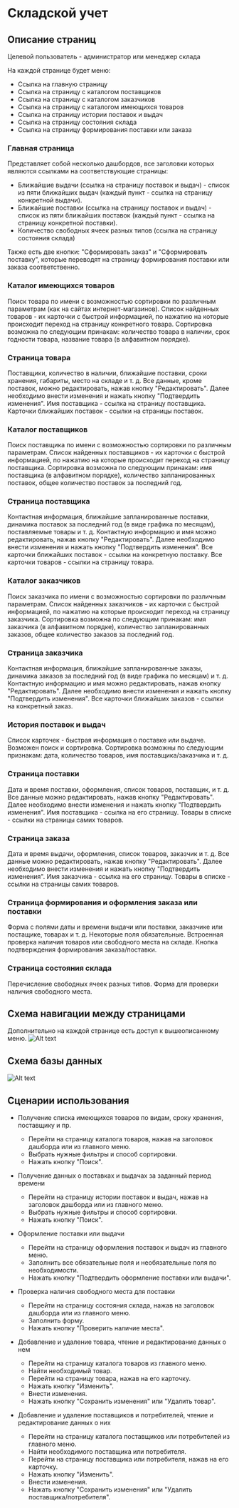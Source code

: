 Складской учет
=======================
Описание страниц
-----------------------
Целевой пользователь - администратор или менеджер склада

На каждой странице будет меню:
- Ссылка на главную страницу
- Ссылка на страницу с каталогом поставщиков
- Ссылка на страницу с каталогом заказчиков
- Ссылка на страницу с каталогом имеющихся товаров
- Ссылка на страницу истории поставок и выдач
- Ссылка на страницу состояния склада
- Ссылка на страницу формирования поставки или заказа

### Главная страница

Представляет собой несколько дашбордов, все заголовки которых являются ссылками на соответствующие страницы:
- Ближайшие выдачи (ссылка на страницу поставок и выдач) - список из пяти ближайших выдач (каждый пункт - ссылка на страницу конкретной выдачи).
- Ближайшие поставки (ссылка на страницу поставок и выдач) - список из пяти ближайших поставок (каждый пункт - ссылка на страницу конкретной поставки).
- Количество свободных ячеек разных типов (ссылка на страницу состояния склада)

Также есть две кнопки: "Сформировать заказ" и "Сформировать поставку", которые переводят на страницу формирования поставки или заказа соответственно.

### Каталог имеющихся товаров
Поиск товара по имени с возможностью сортировки по различным параметрам (как на сайтах интернет-магазинов). Список найденных товаров - их карточки с быстрой информацией, по нажатию на которые происходит переход на страницу конкретного товара.
Сортировка возможна по следующим принакам: количество товара в наличии, срок годности товара, название товара (в алфавитном порядке).

### Страница товара
Поставщики, количество в наличии, ближайшие поставки, сроки хранения, габариты, место на складе и т. д.
Все данные, кроме поставок, можно редактировать, нажав кнопку "Редактировать". Далее необходимо внести изменения и нажать кнопку "Подтвердить изменения".
Имя поставщика - ссылка на страницу поставщика. Карточки ближайших поставок - ссылки на страницы поставок.

### Каталог поставщиков
Поиск поставщика по имени с возможностью сортировки по различным параметрам. Список найденных поставщиков - их карточки с быстрой информацией, по нажатию на которые происходит переход на страницу поставщика.
Сортировка возможна по следующим принакам: имя поставщика (в алфавитном порядке), количество запланированных поставок, общее количество поставок за последний год.

### Страница поставщика
Контактная информация, ближайшие запланированные поставки, динамика поставок за последний год (в виде графика по месяцам), поставляемые товары и т. д.
Контактную информацию и имя можно редактировать, нажав кнопку "Редактировать". Далее необходимо внести изменения и нажать кнопку "Подтвердить изменения".
Все карточки ближайших поставок - ссылки на конкретную поставку. Все карточки товаров - ссылки на страницу товара.

### Каталог заказчиков
Поиск заказчика по имени с возможностью сортировки по различным параметрам. Список найденных заказчиков - их карточки с быстрой информацией, по нажатию на которые происходит переход на страницу заказчика.
Сортировка возможна по следующим принакам: имя заказчика (в алфавитном порядке), количество запланированных заказов, общее количество заказов за последний год.

### Страница заказчика
Контактная информация, ближайшие запланированные заказы, динамика заказов за последний год (в виде графика по месяцам) и т. д. 
Контактную информацию и имя можно редактировать, нажав кнопку "Редактировать". Далее необходимо внести изменения и нажать кнопку "Подтвердить изменения".
Все карточки ближайших заказов - ссылки на конкретный заказ.

### История поставок и выдач
Список карточек - быстрая информация о поставке или выдаче. Возможен поиск и сортировка.
Сортировка возможны по следующим признакам: дата, количество товаров, имя поставщика/заказчика и т. д. 

### Страница поставки
Дата и время поставки, оформления, список товаров, поставщик, и т. д. 
Все данные можно редактировать, нажав кнопку "Редактировать". Далее необходимо внести изменения и нажать кнопку "Подтвердить изменения".
Имя поставщика - ссылка на его страницу. Товары в списке - ссылки на страницы самих товаров.

### Страница заказа
Дата и время выдачи, оформления, список товаров, заказчик и т. д.
Все данные можно редактировать, нажав кнопку "Редактировать". Далее необходимо внести изменения и нажать кнопку "Подтвердить изменения".
Имя заказчика - ссылка на его страницу. Товары в списке - ссылки на страницы самих товаров.

### Страница формирования и оформления заказа или поставки
Форма с полями даты и времени выдачи или поставки, заказчике или постащике, товарах и т. д. Некоторые поля обязательные. Встроенная проверка наличия товаров или свободного места на складе. Кнопка подтверждения формирования заказа/поставки.

### Страница состояния склада
Перечисление свободных ячеек разных типов. Форма для проверки наличия свободного места.

Схема навигации между страницами
-----------------
Дополнительно на каждой странице есть доступ к вышеописанному меню.
![Alt text](schemes/map.jpg)

Схема базы данных
-----------------
![Alt text](schemes/bd.jpg)

Сценарии использования
----------------------
- Получение списка имеющихся товаров по видам, сроку хранения, поставщику и пр.
  - Перейти на страницу каталога товаров, нажав на заголовок дашборда или из главного меню.
  - Выбрать нужные фильтры и способ сортировки.
  - Нажать кнопку "Поиск".

- Получение данных о поставках и выдачах за заданный период времени
  - Перейти на страницу истории поставок и выдач, нажав на заголовок дашборда или из главного меню.
  - Выбрать нужные фильтры и способ сортировки.
  - Нажать кнопку "Поиск".

- Оформление поставки или выдачи
  - Перейти на страницу оформления поставок и выдач из главного меню.
  - Заполнить все обязательные поля и необязательные поля по необходимости. 
  - Нажать кнопку "Подтвердить оформление поставки или выдачи".

- Проверка наличия свободного места для поставки
  - Перейти на страницу состояния склада, нажав на заголовок дашборда или из главного меню.
  - Заполнить форму.
  - Нажать кнопку "Проверить наличие места".

- Добавление и удаление товара, чтение и редактирование данных о нем
  - Перейти на страницу каталога товаров из главного меню.
  - Найти необходимый товар.
  - Перейти на страницу товара, нажав на его карточку.
  - Нажать кнопку "Изменить".
  - Внести изменения.
  - Нажать кнопку "Сохранить изменения" или "Удалить товар".

- Добавление и удаление поставщиков и потребителей, чтение и редактирование данных о них
  - Перейти на страницу каталога поставщиков или потребителей из главного меню.
  - Найти необходимого поставщика или потребителя.
  - Перейти на страницу поставщика или потребителя, нажав на его карточку.
  - Нажать кнопку "Изменить".
  - Внести изменения.
  - Нажать кнопку "Сохранить изменения" или "Удалить поставщика/потребителя".
